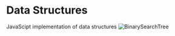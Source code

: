 # Data Structures
JavaScipt implementation of data structures
![BinarySearchTree](http://dabeng.github.io/data-structures/images/binarysearchtree.jpeg)
